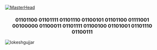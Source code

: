 [![MasterHead](https://w.wallhaven.cc/full/45/wallhaven-4551j9.png)](https://github.com/LokeshGujjar)
<h3 align="center">01101100 01101111 01101110 01100101 01101100 01111001 00100000 01100011 01101111 01100100 01101001 01101110 01100111</h3>

<p><img align="center" src="https://github-readme-stats.vercel.app/api/top-langs?username=lokeshgujjar&show_icons=true&locale=en&layout=compact" alt="lokeshgujjar" /></p>




